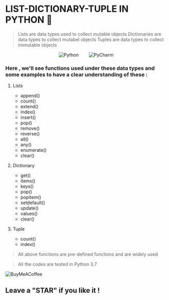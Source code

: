 # LIST-DICTIONARY-TUPLE IN PYTHON :purple_heart:

> Lists are data types used to collect mutable objects
> Dictionaries are data types to collect mutabel objects
> Tuples are data types to collect immutable objects

<div align="center">
  
  ![Python](https://img.shields.io/badge/Language-python-3670A0?style=for-the-badge&logo=python&logoColor=ffdd54) 
  &nbsp;&nbsp;&nbsp;&nbsp;&nbsp;&nbsp;
  ![PyCharm](https://img.shields.io/badge/IDE-pycharm-143?style=for-the-badge&logo=pycharm&logoColor=black&color=black&labelColor=green)
</div>

### Here , we'll see functions used under these data types and some examples to have a clear understanding of these :

1. Lists
   * append()
   * count()
   * extend()
   * index()
   * insert()
   * pop()
   * remove()
   * reverse()
   * all()
   * any()
   * enumerate()
   * clear()
   
2. Dictionary
   * get()
   * items()
   * keys()
   * pop()
   * popitem()
   * setdefault()
   * update()
   * values()
   * clear()
   
3. Tuple
   * count()
   * index()
   

> All above functions are pre-defined functions and are widely used

> All the codes are tested in Python 3.7 

![BuyMeACoffee](https://img.shields.io/badge/Buy%20Me%20a%20Coffee-ffdd00?style=for-the-badge&logo=buy-me-a-coffee&logoColor=black)

## Leave a "STAR" if you like it !
